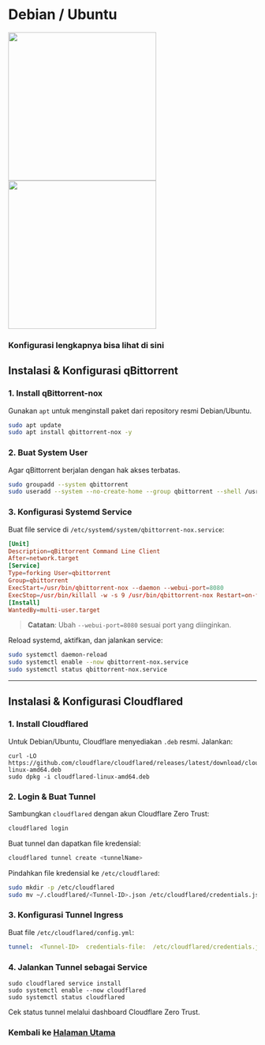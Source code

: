 # Debian / Ubuntu

<img src="https://upload.wikimedia.org/wikipedia/commons/thumb/4/4a/Debian-OpenLogo.svg/1280px-Debian-OpenLogo.svg.png" width="300">
<img src="https://upload.wikimedia.org/wikipedia/commons/thumb/7/76/Ubuntu-logo-2022.svg/500px-Ubuntu-logo-2022.svg.png" width="300">

### Konfigurasi lengkapnya bisa lihat di sini

## Instalasi & Konfigurasi qBittorrent

### 1. Install qBittorrent-nox

Gunakan `apt` untuk menginstall paket dari repository resmi Debian/Ubuntu.
```bash
sudo apt update
sudo apt install qbittorrent-nox -y 
```
### 2. Buat System User

Agar qBittorrent berjalan dengan hak akses terbatas.
```bash
sudo groupadd --system qbittorrent
sudo useradd --system --no-create-home --group qbittorrent --shell /usr/sbin/nologin qbittorrent
```

### 3. Konfigurasi Systemd Service

Buat file service di `/etc/systemd/system/qbittorrent-nox.service`:
```toml
[Unit] 
Description=qBittorrent Command Line Client
After=network.target
[Service] 
Type=forking User=qbittorrent
Group=qbittorrent
ExecStart=/usr/bin/qbittorrent-nox --daemon --webui-port=8080 
ExecStop=/usr/bin/killall -w -s 9 /usr/bin/qbittorrent-nox Restart=on-failure
[Install] 
WantedBy=multi-user.target
```
> **Catatan**: Ubah `--webui-port=8080` sesuai port yang diinginkan.

Reload systemd, aktifkan, dan jalankan service:
```bash
sudo systemctl daemon-reload
sudo systemctl enable --now qbittorrent-nox.service
sudo systemctl status qbittorrent-nox.service 
```
----------

## Instalasi & Konfigurasi Cloudflared

### 1. Install Cloudflared

Untuk Debian/Ubuntu, Cloudflare menyediakan `.deb` resmi. Jalankan:
```
curl -LO https://github.com/cloudflare/cloudflared/releases/latest/download/cloudflared-linux-amd64.deb
sudo dpkg -i cloudflared-linux-amd64.deb
```
### 2. Login & Buat Tunnel

Sambungkan `cloudflared` dengan akun Cloudflare Zero Trust:
```bash
cloudflared login
```

Buat tunnel dan dapatkan file kredensial:
```bash
cloudflared tunnel create <tunnelName>
```
Pindahkan file kredensial ke `/etc/cloudflared`:

```bash
sudo mkdir -p /etc/cloudflared
sudo mv ~/.cloudflared/<Tunnel-ID>.json /etc/cloudflared/credentials.json
``` 

### 3. Konfigurasi Tunnel Ingress

Buat file `/etc/cloudflared/config.yml`:

```yaml
tunnel:  <Tunnel-ID>  credentials-file:  /etc/cloudflared/credentials.json  ingress:  -  hostname:  <domain-anda>  service:  http://localhost:8080  # Sama dengan port qbittorrent  -  service:  http_status:404
```

### 4. Jalankan Tunnel sebagai Service

```
sudo cloudflared service install
sudo systemctl enable --now cloudflared
sudo systemctl status cloudflared
```

Cek status tunnel melalui dashboard Cloudflare Zero Trust.

### Kembali ke [Halaman Utama](https://github.com/leleteri/qbittorrent-nox)
